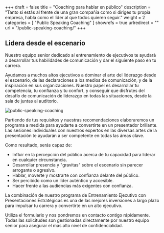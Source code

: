 +++
draft 		= false
title 		= "Coaching para hablar en público"
description	= "Tanto si estás al frente de una gran compañía como si diriges tu propia empresa, habla como el líder al que todos quieren seguir."
weight		= 2
categories	= [ "Public Speaking Coaching" ]
showrefs	= true
urlredirect	= ""
url 		= "/public-speaking-coaching/"
+++

## Lidera desde el escenario

Nuestro equipo senior dedicado al entrenamiento de ejecutivos te ayudará a desarrollar tus habilidades de comunicación y dar el siguiente paso en tu carrera.

Ayudamos a muchos altos ejecutivos a dominar el arte del liderazgo desde el escenario, de las declaraciones a los medios de comunicación, y de la inspiración en sus organizaciones. Nuestro papel es desarrollar tu competencia, tu confianza y tu confort, y conseguir que disfrutes del desafío de comunicación de liderazgo en todas las situaciones, desde la sala de juntas al auditorio.


![public-speaking-coaching][pic1]

Partiendo de tus requisitos y nuestras recomendaciones elaboraremos un programa a medida para ayudarte a convertirte en un presentador brillante. Las sesiones individuales con nuestros expertos en las diversas artes de la presentación te ayudarán a ser competente en todas las áreas clave.

Como resultado, serás capaz de:

* Influir en la percepción del público acerca de tu capacidad para liderar en cualquier circunstancia.
* Desarrollar presencia y "gravitas" sobre el escenario sin parecer arrogante o agresivo.
* Hablar, moverte y mostrarte con confianza delante del público.
* Ser percibido como un líder auténtico y accesible.
* Hacer frente a las audiencias más exigentes con confianza.

La combinación de nuestro programa de Entrenamiento Ejecutivo con Presentaciones Estratégicas es una de las mejores inversiones a largo plazo para impulsar tu carrera y convertirte en un alto ejecutivo.

Utiliza el formulario y nos pondremos en contacto contigo rápidamente. Todas las solicitudes son gestionadas directamente por nuestro equipo senior para asegurar el más alto nivel de confidencialidad.


[pic1]: /pictures/public-speaking-coaching/public-speaking-coaching/public-speaking-coaching.jpg